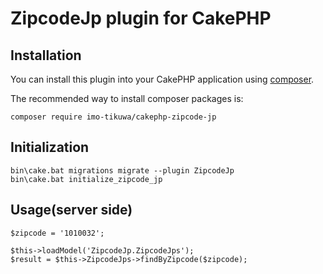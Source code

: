 # ZipcodeJp plugin for CakePHP

## Installation

You can install this plugin into your CakePHP application using [composer](https://getcomposer.org).

The recommended way to install composer packages is:

```
composer require imo-tikuwa/cakephp-zipcode-jp
```

## Initialization
```
bin\cake.bat migrations migrate --plugin ZipcodeJp
bin\cake.bat initialize_zipcode_jp
```

## Usage(server side)
```
$zipcode = '1010032';

$this->loadModel('ZipcodeJp.ZipcodeJps');
$result = $this->ZipcodeJps->findByZipcode($zipcode);
```
